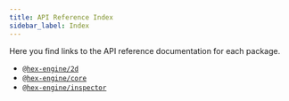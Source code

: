 ```yaml
---
title: API Reference Index
sidebar_label: Index
---
```


Here you find links to the API reference documentation for each package.

- [`@hex-engine/2d`](/docs/api-2d)
- [`@hex-engine/core`](/docs/api-core)
- [`@hex-engine/inspector`](/docs/api-inspector)
